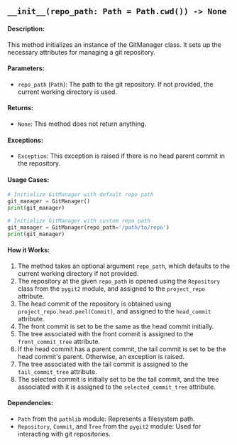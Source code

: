 ## `__init__(repo_path: Path = Path.cwd()) -> None`

#### Description:
This method initializes an instance of the GitManager class. It sets up the necessary attributes for managing a git repository.

#### Parameters:
- `repo_path` (`Path`): The path to the git repository. If not provided, the current working directory is used.

#### Returns:
- `None`: This method does not return anything.

#### Exceptions:
- `Exception`: This exception is raised if there is no head parent commit in the repository.

#### Usage Cases:

```python
# Initialize GitManager with default repo path
git_manager = GitManager()
print(git_manager)

# Initialize GitManager with custom repo path
git_manager = GitManager(repo_path='/path/to/repo')
print(git_manager)
```

#### How it Works:
1. The method takes an optional argument `repo_path`, which defaults to the current working directory if not provided.
2. The repository at the given `repo_path` is opened using the `Repository` class from the `pygit2` module, and assigned to the `project_repo` attribute.
3. The head commit of the repository is obtained using `project_repo.head.peel(Commit)`, and assigned to the `head_commit` attribute.
4. The front commit is set to be the same as the head commit initially.
5. The tree associated with the front commit is assigned to the `front_commit_tree` attribute.
6. If the head commit has a parent commit, the tail commit is set to be the head commit's parent. Otherwise, an exception is raised.
7. The tree associated with the tail commit is assigned to the `tail_commit_tree` attribute.
8. The selected commit is initially set to be the tail commit, and the tree associated with it is assigned to the `selected_commit_tree` attribute.

#### Dependencies:
- `Path` from the `pathlib` module: Represents a filesystem path.
- `Repository`, `Commit`, and `Tree` from the `pygit2` module: Used for interacting with git repositories.